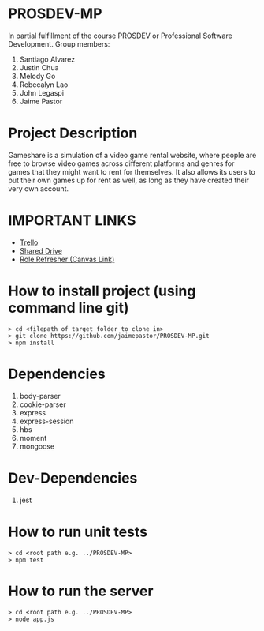 # PROSDEV-MP
In partial fulfillment of the course PROSDEV or Professional Software Development.
Group members:
1. Santiago Alvarez
2. Justin Chua
3. Melody Go
4. Rebecalyn Lao
5. John Legaspi
6. Jaime Pastor

# Project Description
Gameshare is a simulation of a video game rental website, where people are free to browse video games across different platforms and genres for games that they might want to rent for themselves. It also allows its users to put their own games up for rent as well, as long as they have created their very own account.

# IMPORTANT LINKS
- [Trello](https://trello.com/b/WKCIKJj7/prosdev-game-share)
- [Shared Drive](https://drive.google.com/drive/folders/0AB6d6f5Zdtw8Uk9PVA)
- [Role Refresher (Canvas Link)](https://dlsu.instructure.com/courses/38003/pages/guidelines-for-team-roles?module_item_id=376949)

# How to install project (using command line git)
```
> cd <filepath of target folder to clone in>
> git clone https://github.com/jaimepastor/PROSDEV-MP.git
> npm install
```

# Dependencies
1. body-parser
2. cookie-parser
3. express
4. express-session
5. hbs
6. moment
7. mongoose

# Dev-Dependencies
1. jest

# How to run unit tests
```
> cd <root path e.g. ../PROSDEV-MP>
> npm test
```

# How to run the server
```
> cd <root path e.g. ../PROSDEV-MP>
> node app.js
```
